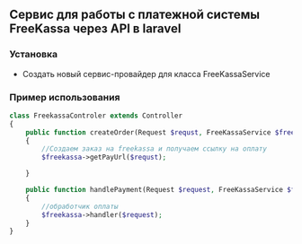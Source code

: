 ## Сервис для работы с платежной системы FreeKassa через API в laravel
### Установка
* Создать новый сервис-провайдер для класса FreeKassaService
### Пример использования
```php
class FreekassaControler extends Controller
{
    public function createOrder(Request $requst, FreeKassaService $freekassa)
    {
        //Создаем заказ на freekassa и получаем ссылку на оплату
        $freekassa->getPayUrl($requst);

    }

    public function handlePayment(Request $request, FreeKassaService $freekassa)
    {
        //обработчик оплаты
        $freekassa->handler($request);
    }
}
```
